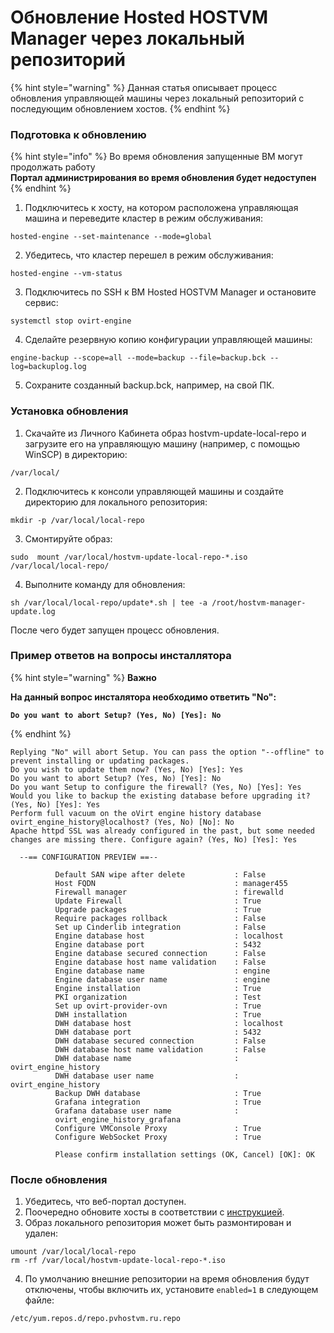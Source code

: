 # Обновление Hosted HOSTVM Manager через локальный репозиторий

{% hint style="warning" %}
Данная статья описывает процесс обновления управляющей машины через локальный репозиторий с последующим обновлением хостов.
{% endhint %}

### Подготовка к обновлению

{% hint style="info" %}
Во время обновления запущенные ВМ могут продолжать работу \
**Портал администрирования во время обновления будет недоступен**
{% endhint %}

1. Подключитесь к хосту, на котором расположена управляющая машина и переведите кластер в режим обслуживания:

```
hosted-engine --set-maintenance --mode=global
```

2. Убедитесь, что кластер перешел в режим обслуживания:

```
hosted-engine --vm-status
```

3. Подключитесь по SSH к ВМ Hosted HOSTVM Manager и остановите сервис:

```
systemctl stop ovirt-engine
```

4. Сделайте резервную копию конфигурации управляющей машины:

```
engine-backup --scope=all --mode=backup --file=backup.bck --log=backuplog.log
```

5. Сохраните созданный backup.bck, например, на свой ПК.

### Установка обновления

1. Скачайте из Личного Кабинета образ hostvm-update-local-repo и загрузите его на управляющую машину (например, с помощью WinSCP) в директорию:

```
/var/local/
```

2. Подключитесь к консоли управляющей машины и создайте директорию для локального репозитория:

```
mkdir -p /var/local/local-repo
```

3. Смонтируйте образ:

```
sudo  mount /var/local/hostvm-update-local-repo-*.iso /var/local/local-repo/
```

4. Выполните команду для обновления:

```
sh /var/local/local-repo/update*.sh | tee -a /root/hostvm-manager-update.log
```

После чего будет запущен процесс обновления.

### Пример ответов на вопросы инсталлятора

{% hint style="warning" %}
**Важно**

**На данный вопрос инсталятора необходимо ответить "No":**

<pre><code><strong>Do you want to abort Setup? (Yes, No) [Yes]: No
</strong></code></pre>
{% endhint %}

```
Replying "No" will abort Setup. You can pass the option "--offline" to prevent installing or updating packages.
Do you wish to update them now? (Yes, No) [Yes]: Yes
Do you want to abort Setup? (Yes, No) [Yes]: No
Do you want Setup to configure the firewall? (Yes, No) [Yes]: Yes
Would you like to backup the existing database before upgrading it? (Yes, No) [Yes]: Yes
Perform full vacuum on the oVirt engine history database ovirt_engine_history@localhost? (Yes, No) [No]: No
Apache httpd SSL was already configured in the past, but some needed changes are missing there. Configure again? (Yes, No) [Yes]: Yes  

  --== CONFIGURATION PREVIEW ==--
         
          Default SAN wipe after delete           : False
          Host FQDN                               : manager455
          Firewall manager                        : firewalld
          Update Firewall                         : True
          Upgrade packages                        : True
          Require packages rollback               : False
          Set up Cinderlib integration            : False
          Engine database host                    : localhost
          Engine database port                    : 5432
          Engine database secured connection      : False
          Engine database host name validation    : False
          Engine database name                    : engine
          Engine database user name               : engine
          Engine installation                     : True
          PKI organization                        : Test
          Set up ovirt-provider-ovn               : True
          DWH installation                        : True
          DWH database host                       : localhost
          DWH database port                       : 5432
          DWH database secured connection         : False
          DWH database host name validation       : False
          DWH database name                       : ovirt_engine_history
          DWH database user name                  : ovirt_engine_history
          Backup DWH database                     : True
          Grafana integration                     : True
          Grafana database user name              :
          ovirt_engine_history_grafana
          Configure VMConsole Proxy               : True
          Configure WebSocket Proxy               : True
         
          Please confirm installation settings (OK, Cancel) [OK]: OK
```

### После обновления

1. Убедитесь, что веб-портал доступен.
2. Поочередно обновите хосты в соответствии с [инструкцией](obnovlenie-hostvm-node.md).
3. Образ локального репозитория может быть размонтирован и удален:

```
umount /var/local/local-repo
rm -rf /var/local/hostvm-update-local-repo-*.iso
```

4. По умолчанию внешние репозитории на время обновления будут отключены, чтобы включить их, установите `enabled=1`  в следующем файле:

```
/etc/yum.repos.d/repo.pvhostvm.ru.repo
```
